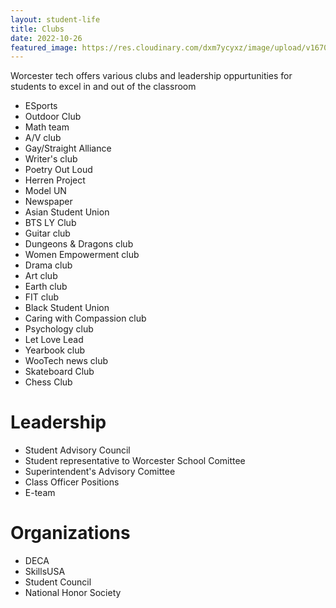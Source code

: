 ```yaml
---
layout: student-life
title: Clubs
date: 2022-10-26
featured_image: https://res.cloudinary.com/dxm7ycyxz/image/upload/v1670346228/2022/01/music-2805506_mun7ok.jpg
---
```


<div class="club_list" markdown="1">

Worcester tech offers various clubs and leadership oppurtunities for students to excel in and out of the classroom


- ESports
- Outdoor Club
- Math team 
- A/V club
- Gay/Straight Alliance
- Writer's club
- Poetry Out Loud
- Herren Project
- Model UN
- Newspaper
- Asian Student Union
- BTS LY Club
- Guitar club
- Dungeons & Dragons club
- Women Empowerment club
- Drama club
- Art club
- Earth club
- FIT club
- Black Student Union
- Caring with Compassion club
- Psychology club
- Let Love Lead
- Yearbook club
- WooTech news club
- Skateboard Club
- Chess Club

</div>



# Leadership
- Student Advisory Council
- Student representative to Worcester School Comittee 
- Superintendent's Advisory Comittee
- Class Officer Positions 
- E-team

# Organizations

- DECA
- SkillsUSA
- Student Council
- National Honor Society